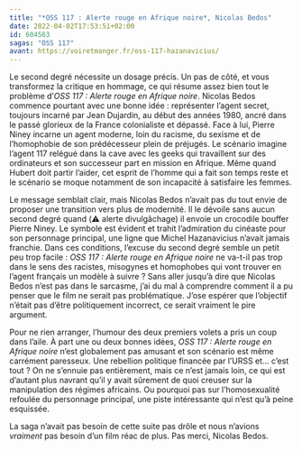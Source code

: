 ```yaml
---
title: "*OSS 117 : Alerte rouge en Afrique noire*, Nicolas Bedos"
date: 2022-04-02T17:53:51+02:00
id: 604563 
sagas: "OSS 117"
avant: https://voiretmanger.fr/oss-117-hazanavicius/
---
```


Le second degré nécessite un dosage précis. Un pas de côté, et vous transformez la critique en hommage, ce qui résume assez bien tout le problème d’*OSS 117 : Alerte rouge en Afrique noire*. Nicolas Bedos commence pourtant avec une bonne idée : représenter l’agent secret, toujours incarné par Jean Dujardin, au début des années 1980, ancré dans le passé glorieux de la France colonialiste et dépassé. Face à lui, Pierre Niney incarne un agent moderne, loin du racisme, du sexisme et de l’homophobie de son prédécesseur plein de préjugés. Le scénario imagine l’agent 117 relégué dans la cave avec les geeks qui travaillent sur des ordinateurs et son successeur part en mission en Afrique. Même quand Hubert doit partir l’aider, cet esprit de l’homme qui a fait son temps reste et le scénario se moque notamment de son incapacité à satisfaire les femmes.

Le message semblait clair, mais Nicolas Bedos n’avait pas du tout envie de proposer une transition vers plus de modernité. Il le dévoile sans aucun second degré quand (⚠️ alerte divulgâchage) il envoie un crocodile bouffer Pierre Niney. Le symbole est évident et trahit l’admiration du cinéaste pour son personnage principal, une ligne que Michel Hazanavicius n’avait jamais franchie. Dans ces conditions, l’excuse du second degré semble un petit peu trop facile : *OSS 117 : Alerte rouge en Afrique noire* ne va-t-il pas trop dans le sens des racistes, misogynes et homophobes qui vont trouver en l’agent français un modèle à suivre ? Sans aller jusqu’à dire que Nicolas Bedos n’est pas dans le sarcasme, j’ai du mal à comprendre comment il a pu penser que le film ne serait pas problématique. J’ose espérer que l’objectif n’était pas d’être politiquement incorrect, ce serait vraiment le pire argument.

Pour ne rien arranger, l’humour des deux premiers volets a pris un coup dans l’aile. À part une ou deux bonnes idées, *OSS 117 : Alerte rouge en Afrique noire* n’est globalement pas amusant et son scénario est même carrément paresseux. Une rebellion politique financée par l’URSS et… c’est tout ? On ne s’ennuie pas entièrement, mais ce n’est jamais loin, ce qui est d’autant plus navrant qu’il y avait sûrement de quoi creuser sur la manipulation des régimes africains. Ou pourquoi pas sur l’homosexualité refoulée du personnage principal, une piste intéressante qui n’est qu’à peine esquissée. 

La saga n’avait pas besoin de cette suite pas drôle et nous n’avions *vraiment* pas besoin d’un film réac de plus. Pas merci, Nicolas Bedos. 